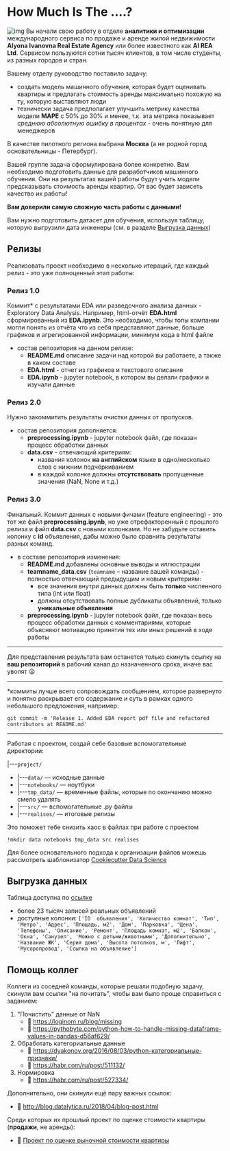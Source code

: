 # How Much Is The ....?

![img](img/text-to-image-generated-AAIREAltdLOGO.png)
Вы начали свою работу в отделе **аналитики и оптимизации** международного сервиса по продаже и аренде жилой недвижимости **Alyona Ivanovna Real Estate Agency** или более известного как **AI REA Ltd**. Сервисом пользуются сотни тысяч клиентов, в том числе студенты, из разных городов и стран.

Вашему отделу руководство поставило задачу: 
- создать модель машинного обучения, которая будет оценивать квартиры и предлагать стоимость аренды максимально похожую на ту, которую выставляют люди 
- технически задача предполагает улучшить метрику качества модели **MAPE** с 50% до 30% и менее, т.к. эта метрика показывает *среднюю абсолютную ошибку в процентах* - очень понятную для менеджеров

В качестве пилотного региона выбрана **Москва** (а не родной город основательницы - Петербург).

Вашей группе задача сформулирована более конкретно. Вам необходимо подготовить данные для разработчиков машинного обучения. Они на результатах вашей работы будут учить модели предсказывать стоимость аренды квартир. От вас будет зависеть качество их работы!

**Вам доверили самую сложную часть работы с данными!**

Вам нужно подготовить датасет для обучения, используя таблицу, которую выгрузили дата инженеры (см. в разделе [Выгрузка данных](#выгрузка-данных))


## Релизы 

Реализовать проект необходимо в несколько итераций, где каждый релиз - это уже полноценный этап работы:

### **Релиз 1.0**
Коммит* с результатами EDA или разведочного анализа данных - Exploratory Data Analysis. Например, html-отчёт **EDA.html** сформированный из **EDA.ipynb**. Это необходимо, чтобы топы компании могли понять из отчёта что из себя представляют данные, больше графиков и агрегированной информации, минимум кода в html файле
- состав репозитория на данном релизе:
   - **README.md** описание задачи над которой вы работаете, а также в каком составе
   - **EDA.html** - отчет из графиков и текстового описания
   - **EDA.ipynb** - jupyter notebook, в котором вы делали графики и изучали данные

### **Релиз 2.0** 
Нужно закоммитить результаты очистки данных от пропусков.
- состав репозитория дополняется:
   - **preprocessing.ipynb** - jupyter notebook файл, где показан процесс обработки данных
   - **data.csv** - отвечающий критериям:
      - названия колонок **на английском** языке в одно/несколько слов с нижним подчёркиванием
      - в каждой колонке должны **отсутствовать** пропущенные значения (NaN, None и т.д.)

### **Релиз 3.0** 
Финальный. Коммит данных с новыми фичами (feature engineering) - это тот же файл **preprocessing.ipynb**, но уже отрефакторенный с прошлого релиза и файл **data.csv** c новыми колонками. Но не забудьте оставить колонку с **id** объявления, дабы можно было сравнить результаты разных команд.
- в составе репозитория изменения:
   - **README.md** добавлены основные выводы и иллюстрации
   - **teamname_data.csv** (`teamname` – название вашей команды) - полностью отвечающий предыдущим и новым критериям:
      - все значения внутри данных должны быть **только** численного типа (int или float)
      - должны отсутствовать полные дубликаты объявлений, только **уникальные объявления**
   - **preprocessing.ipynb** - jupyter notebook файл, где показан весь процесс обработки данных с комментариями, которые объясняют мотивацию принятия тех или иных решений в ходе работы
___

Для представления результата вам останется только скинуть ссылку на **ваш репозиторий** в рабочий канал до назначенного срока, иначе вас уволят 😦

___
*коммиты лучше всего сопровождать сообщением, которое развернуто и понятно раскрывает его содержание и суть в рамках одного небольшого предложения, например: 
```
git commit -m 'Release 1. Added EDA report pdf file and refactored contributors at README.md'
```
___

Работая с проектом, создай себе базовые вспомогательные директории:

|---`project/`  
 - |---`data/` — исходные данные  
 - |---`notebooks/` — ноутбуки   
 - |---`tmp_data/` — временные файлы, которые по окончанию можно смело удалять    
 - |---`src/` — вспомогательные .py файлы  
 - |---`realises/` — итоговые релизы 
    
Это поможет тебе снизить хаос в файлах при работе c проектом

```
!mkdir data notebooks tmp_data src realises
```

Для более основательного подхода к организации файлов можешь рассмотреть шаблонизатор [Cookiecutter Data Science](https://drivendata.github.io/cookiecutter-data-science/) 

## Выгрузка данных

Таблица доступна по [ссылке](https://drive.google.com/drive/folders/1fiFYfUzHqdt8ASeYIprfGAWNXn4TAPfO?usp=sharing)
- более 23 тысяч записей реальных объявлений
- доступные колонки: `['ID  объявления', 'Количество комнат', 'Тип', 'Метро', 'Адрес',
       'Площадь, м2', 'Дом', 'Парковка', 'Цена', 'Телефоны', 'Описание',
       'Ремонт', 'Площадь комнат, м2', 'Балкон', 'Окна', 'Санузел',
       'Можно с детьми/животными', 'Дополнительно', 'Название ЖК',
       'Серия дома', 'Высота потолков, м', 'Лифт', 'Мусоропровод',
       'Ссылка на объявление']`

## Помощь коллег

Коллеги из соседней команды, которые решали подобную задачу, скинули вам ссылки "на почитать", чтобы вам было проще справиться с заданием:

1. "Почистить" данные от NaN 
   - 📝  https://loginom.ru/blog/missing
   - 📝  https://pythobyte.com/python-how-to-handle-missing-dataframe-values-in-pandas-d56af629/
2. Обработать категориальные данные
   - 📝  https://dyakonov.org/2016/08/03/python-категориальные-признаки/
   - 📝  https://habr.com/ru/post/511132/
3. Нормировка
   - 📝  https://habr.com/ru/post/527334/

Дополнительно, они скинули ещё пару важных ссылок:
- 📝 http://blog.datalytica.ru/2018/04/blog-post.html

Среди которых их прошлый проект по оценке стоимости квартиры (**продажи**, не аренды): 
- 🐍 [Проект по оценке рыночной стоимости квартиры](https://github.com/maksimkuragin/Kvocenshik)



